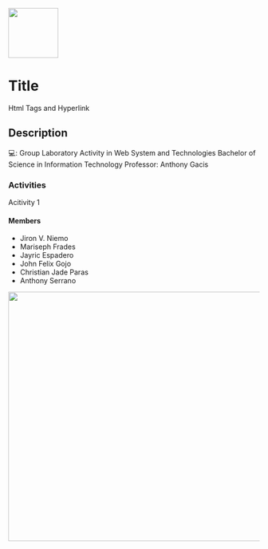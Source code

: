 <p> <img src="https://v2.sorsu.edu.ph/wp-content/uploads/2023/04/sorsu.png" align="center" width="100px" height="100px"> </p> 

# Title
Html Tags and Hyperlink

## Description
💻: Group Laboratory Activity in Web System and Technologies
Bachelor of Science in Information Technology
Professor: Anthony Gacis

### Activities
Acitivity 1

#### Members
- Jiron V. Niemo
- Mariseph Frades
- Jayric Espadero
- John Felix Gojo
- Christian Jade Paras
- Anthony Serrano
<p> <img src="https://media2.giphy.com/media/qgQUggAC3Pfv687qPC/giphy.gif" align="center" width="900px" height="500px"> </p> 

